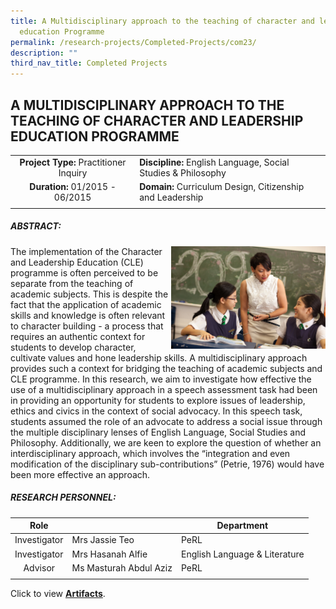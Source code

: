 ```yaml
---
title: A Multidisciplinary approach to the teaching of character and leadership
  education Programme
permalink: /research-projects/Completed-Projects/com23/
description: ""
third_nav_title: Completed Projects
---
```

## A MULTIDISCIPLINARY APPROACH TO THE TEACHING OF CHARACTER AND LEADERSHIP EDUCATION PROGRAMME

|   |   |
|:-:|---|
| **Project Type:** Practitioner Inquiry  | **Discipline:** English Language, Social Studies & Philosophy  |
| **Duration:** 01/2015 - 06/2015  |**Domain:** Curriculum Design, Citizenship and Leadership   |
|   |   |

##### ABSTRACT:

<img src="/images/CLE.jpg" style="width:49%" align=right>
The implementation of the Character and Leadership Education (CLE) programme is often perceived to be separate from the teaching of academic subjects. This is despite the fact that the application of academic skills and knowledge is often relevant to character building - a process that requires an authentic context for students to develop character, cultivate values and hone leadership skills. A multidisciplinary approach provides such a context for bridging the teaching of academic subjects and CLE programme. In this research, we aim to investigate how effective the use of a multidisciplinary approach in a speech assessment task had been in providing an opportunity for students to explore issues of leadership, ethics and civics in the context of social advocacy. In this speech task, students assumed the role of an advocate to address a social issue through the multiple disciplinary lenses of English Language, Social Studies and Philosophy. Additionally, we are keen to explore the question of whether an interdisciplinary approach, which involves the “integration and even modification of the disciplinary sub-contributions” (Petrie, 1976) would have been more effective an approach.

##### RESEARCH PERSONNEL:

| Role  |   |Department   |
|:-:|---|---|
|  Investigator | Mrs Jassie Teo  | PeRL  |
|  Investigator | Mrs Hasanah Alfie  | English Language & Literature  |
| Advisor  | Ms Masturah Abdul Aziz  | PeRL  |
|   |   |   |

Click to view [**Artifacts**](https://inet.rgs.edu.sg/staff/PeRL/RC/Web/Shared%20Documents/Forms/AllItems.aspx?RootFolder=%2Fstaff%2FPeRL%2FRC%2FWeb%2FShared%20Documents%2F2015%5FJassieHasanah%5FMultidisciplinaryApprCLE&FolderCTID=0x01200031712F504D8D504CA3B282CB29566D72&View=%7B47BC0F48%2D6ED4%2D454D%2D932E%2D260891C384CC%7D).